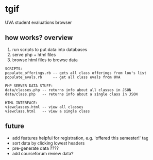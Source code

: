 # tgif
UVA student evaluations browser

## how works? overview
1. run scripts to put data into databases
2. serve php + html files
3. browse html files to browse data

```
SCRIPTS:
populate_offerings.rb -- gets all class offerings from lou's list
populate_evals.rb     -- get all class evals from UVA

PHP SERVER DATA STUFF:
data/classes.php -- returns info about all classes in JSON
data/class.php   -- returns info about a single class in JSON

HTML INTERFACE:
viewclasses.html -- view all classes
viewclass.html   -- view a single class
```

## future
- add features helpful for registration, e.g. 'offered this semester!' tag
- sort data by clicking lowest headers
- pre-generate data ????
- add courseforum review data?